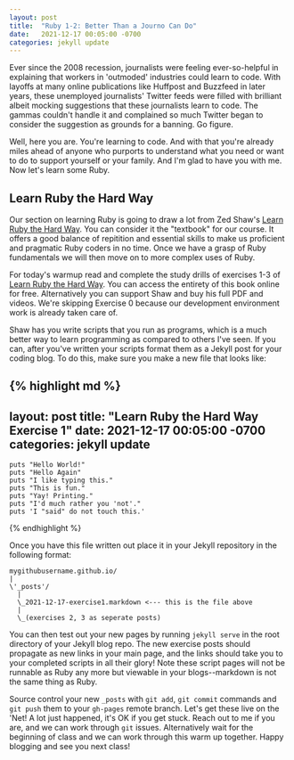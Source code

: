 ```yaml
---
layout: post
title:  "Ruby 1-2: Better Than a Journo Can Do"
date:   2021-12-17 00:05:00 -0700
categories: jekyll update
---
```

Ever since the 2008 recession, journalists were feeling ever-so-helpful in explaining that workers in 'outmoded' industries could learn to code. With layoffs at many online publications like Huffpost and Buzzfeed in later years, these unemployed journalists' Twitter feeds were filled with brilliant albeit mocking suggestions that these journalists learn to code. The gammas couldn't handle it and complained so much Twitter began to consider the suggestion as grounds for a banning. Go figure.

Well, here you are. You're learning to code. And with that you're already miles ahead of anyone who purports to understand what you need or want to do to support yourself or your family. And I'm glad to have you with me. Now let's learn some Ruby.

Learn Ruby the Hard Way
---
Our section on learning Ruby is going to draw a lot from Zed Shaw's [Learn Ruby the Hard Way][lrthw]. You can consider it the "textbook" for our course. It offers a good balance of repitition and essential skills to make us proficient and pragmatic Ruby coders in no time. Once we have a grasp of Ruby fundamentals we will then move on to more complex uses of Ruby. 

For today's warmup read and complete the study drills of exercises 1-3 of [Learn Ruby the Hard Way][lrthw]. You can access the entirety of this book online for free. Alternatively you can support Shaw and buy his full PDF and videos. We're skipping Exercise 0 because our development environment work is already taken care of. 

Shaw has you write scripts that you run as programs, which is a much better way to learn programming as compared to others I've seen. If you can, after you've written your scripts format them as a Jekyll post for your coding blog. To do this, make sure you make a new file that looks like:

{% highlight md %}
---
layout: post
title:  "Learn Ruby the Hard Way Exercise 1"
date:   2021-12-17 00:05:00 -0700
categories: jekyll update
---
```
puts "Hello World!"
puts "Hello Again"
puts "I like typing this."
puts "This is fun."
puts "Yay! Printing."
puts "I'd much rather you 'not'."
puts 'I "said" do not touch this.'
```
{% endhighlight %}

Once you have this file written out place it in your Jekyll repository in the following format:

```
mygithubusername.github.io/
|
\'_posts'/
  |
  \_2021-12-17-exercise1.markdown <--- this is the file above
  |
  \_(exercises 2, 3 as seperate posts)
```

You can then test out your new pages by running `jekyll serve` in the root directory of your Jekyll blog repo. The new exercise posts should propagate as new links in your main page, and the links should take you to your completed scripts in all their glory! Note these script pages will not be runnable as Ruby any more but viewable in your blogs--markdown is not the same thing as Ruby.

Source control your new `_posts` with `git add`, `git commit` commands and `git push` them to your `gh-pages` remote branch. Let's get these live on the 'Net! A lot just happened, it's OK if you get stuck. Reach out to me if you are, and we can work through `git` issues. Alternatively wait for the beginning of class and we can work through this warm up together. Happy blogging and see you next class!

[lrthw]: https://learnrubythehardway.org/book/
